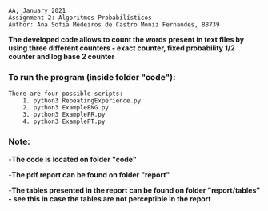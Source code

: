     AA, January 2021
    Assignment 2: Algoritmos Probabilísticos
    Author: Ana Sofia Medeiros de Castro Moniz Fernandes, 88739

**The developed code allows to count the words present in text files by using three different counters - exact counter, fixed probability 1/2 counter and log base 2 counter**

### To run the program (inside folder "code"):

    There are four possible scripts:
		1. python3 RepeatingExperience.py
		2. python3 ExampleENG.py
		3. python3 ExampleFR.py
		4. python3 ExamplePT.py

### Note:

-**The code is located on folder "code"**

-**The pdf report can be found on folder "report"**

-**The tables presented in the report can be found on folder "report/tables" - see this in case the tables are not perceptible in the report**
